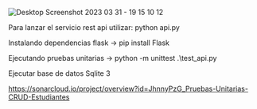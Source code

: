 
![Desktop Screenshot 2023 03 31 - 19 15 10 12](https://user-images.githubusercontent.com/111128668/229255708-4247a721-bd3d-4111-b2a4-cb3d3212ddd4.png)

Para lanzar el servicio rest api utilizar: 
python api.py 

Instalando dependencias 
flask -> pip install Flask

Ejecutando pruebas unitarias
-> python -m unittest .\test_api.py

Ejecutar base de datos Sqlite 3

https://sonarcloud.io/project/overview?id=JhnnyPzG_Pruebas-Unitarias-CRUD-Estudiantes
